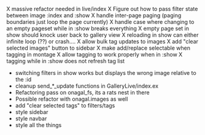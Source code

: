 
X massive refactor needed in live/index
X Figure out how to pass filter state between image :index and :show
X handle inter-page paging (paging boundaries just loop the page currently)
X handle case where changing to an empty pageset while in :show breaks everything
X empty page set in show should knock user back to gallery view 
X reloading in show can either infinite loop (??) or crash....
X allow bulk tag updates to images
X add "clear selected images" button to sidebar
X make add/replace selectable when tagging in montage
X allow tagging to work properly when in :show
X tagging while in :show does not refresh tag list

- switching filters in show works but displays the wrong image relative to the :id
- cleanup send_*_update functions in GalleryLive/index.ex
- Refactoring pass on onagal_fs, its a rats nest in there
- Possible refactor with onagal.images as well
- add "clear selected tags" to filters/tags 
- style sidebar
- style navbar
- style all the things
